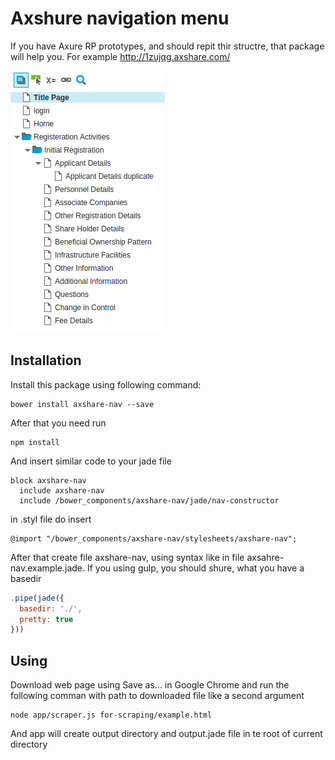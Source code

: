 # Axshure navigation menu

If you have Axure RP prototypes, and should repit thir structre, that package will help you. For example http://1zujqg.axshare.com/

![Axshure link screenshoot](/img/axshare-nav.png?raw=true "Axshure link screenshoot")

## Installation
Install this package using following command:

    bower install axshare-nav --save

After that you need run

    npm install

And insert similar code to your jade file

```jade
block axshare-nav
  include axshare-nav
  include /bower_components/axshare-nav/jade/nav-constructor
```

in .styl file do insert

```stylus
@import "/bower_components/axshare-nav/stylesheets/axshare-nav";
```

After that create file axshare-nav, using syntax like in file axsahre-nav.example.jade.
If you using gulp, you should shure, what you have a basedir

```javascript
.pipe(jade({
  basedir: './',
  pretty: true
}))
```

## Using

Download web page using Save as... in Google Chrome and run the following comman with path to downloaded file like a second argument

    node app/scraper.js for-scraping/example.html

And app will create output directory and output.jade file in te root of current directory
